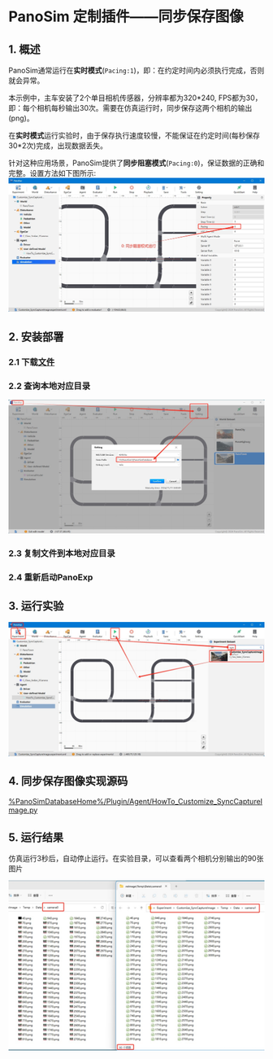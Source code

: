 # PanoSim 定制插件——同步保存图像

## 1. 概述
PanoSim通常运行在**实时模式**(`Pacing:1`)，即：在约定时间内必须执行完成，否则就会异常。

本示例中，主车安装了2个单目相机传感器，分辨率都为320*240, FPS都为30，即：每个相机每秒输出30次。需要在仿真运行时，同步保存这两个相机的输出(png)。

在**实时模式**运行实验时，由于保存执行速度较慢，不能保证在约定时间(每秒保存30*2次)完成，出现数据丢失。

针对这种应用场景，PanoSim提供了**同步阻塞模式**(`Pacing:0`)，保证数据的正确和完整。设置方法如下图所示:
![image](docs/images/pacing.jpg)


## 2. 安装部署

### 2.1 下载[文件](./PanoSimDatabase)

### 2.2 查询本地对应目录
![image](../../Bus/ego/docs/images/folder.jpg)

### 2.3 复制文件到本地对应目录

### 2.4 重新启动PanoExp

## 3. 运行实验
![image](docs/images/open.jpg)

## 4. 同步保存图像实现源码
[%PanoSimDatabaseHome%/Plugin/Agent/HowTo_Customize_SyncCaptureImage.py](PanoSimDatabase/Plugin/Agent/HowTo_Customize_SyncCaptureImage.py)

## 5. 运行结果
仿真运行3秒后，自动停止运行。在实验目录，可以查看两个相机分别输出的90张图片

![image](docs/images/visualization.jpg)
